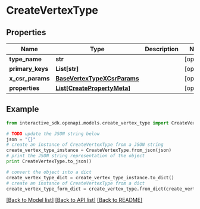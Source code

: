 # CreateVertexType


## Properties

Name | Type | Description | Notes
------------ | ------------- | ------------- | -------------
**type_name** | **str** |  | [optional] 
**primary_keys** | **List[str]** |  | [optional] 
**x_csr_params** | [**BaseVertexTypeXCsrParams**](BaseVertexTypeXCsrParams.md) |  | [optional] 
**properties** | [**List[CreatePropertyMeta]**](CreatePropertyMeta.md) |  | [optional] 

## Example

```python
from interactive_sdk.openapi.models.create_vertex_type import CreateVertexType

# TODO update the JSON string below
json = "{}"
# create an instance of CreateVertexType from a JSON string
create_vertex_type_instance = CreateVertexType.from_json(json)
# print the JSON string representation of the object
print CreateVertexType.to_json()

# convert the object into a dict
create_vertex_type_dict = create_vertex_type_instance.to_dict()
# create an instance of CreateVertexType from a dict
create_vertex_type_form_dict = create_vertex_type.from_dict(create_vertex_type_dict)
```
[[Back to Model list]](../README.md#documentation-for-models) [[Back to API list]](../README.md#documentation-for-api-endpoints) [[Back to README]](../README.md)



